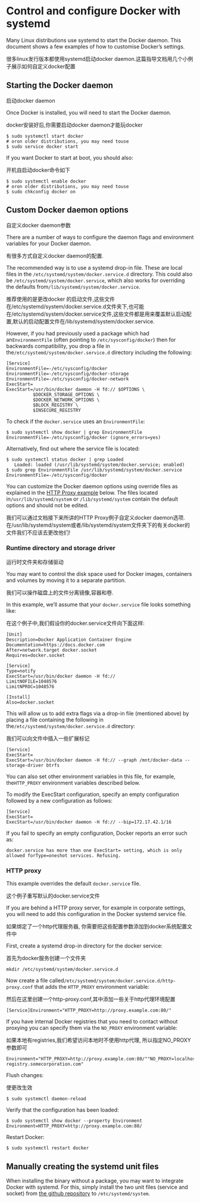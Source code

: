 # Control and configure Docker with systemd

Many Linux distributions use systemd to start the Docker daemon. This document shows a few examples of how to customise Docker’s settings.

很多linux发行版本都使用systemd启动docker daemon.这篇指导文档用几个小例子展示如何自定义docker配置

## Starting the Docker daemon

启动docker daemon

Once Docker is installed, you will need to start the Docker daemon.

docker安装好后,你需要启动docker daemon才能玩docker

    $ sudo systemctl start docker
    # oron older distributions, you may need touse
    $ sudo service docker start

If you want Docker to start at boot, you should also:

开机自启动docker命令如下

    $ sudo systemctl enable docker
    # oron older distributions, you may need touse
    $ sudo chkconfig docker on

## Custom Docker daemon options

自定义docker daemon参数

There are a number of ways to configure the daemon flags and environment variables for your Docker daemon.

有很多方式自定义docker daemon的配置.

The recommended way is to use a systemd drop-in file. These are local files in the `/etc/systemd/system/docker.service.d` directory. This could also be `/etc/systemd/system/docker.service`, which also works for overriding the defaults from`/lib/systemd/system/docker.service`.

推荐使用的是更改docker 的启动文件,这些文件在/etc/systemd/system/docker.service.d文件夹下,也可能在/etc/systemd/system/docker.service文件,这些文件都是用来覆盖默认启动配置,默认的启动配置文件在/lib/systemd/system/docker.service.

However, if you had previously used a package which had an`EnvironmentFile` (often pointing to `/etc/sysconfig/docker`) then for backwards compatibility, you drop a file in the`/etc/systemd/system/docker.service.d` directory including the following:

    [Service]
    EnvironmentFile=-/etc/sysconfig/docker
    EnvironmentFile=-/etc/sysconfig/docker-storage
    EnvironmentFile=-/etc/sysconfig/docker-network
    ExecStart=
    ExecStart=/usr/bin/docker daemon -H fd:// $OPTIONS \
              $DOCKER_STORAGE_OPTIONS \
              $DOCKER_NETWORK_OPTIONS \
              $BLOCK_REGISTRY \
              $INSECURE_REGISTRY
    

To check if the `docker.service` uses an `EnvironmentFile`:

    $ sudo systemctl show docker | grep EnvironmentFile
    EnvironmentFile=-/etc/sysconfig/docker (ignore_errors=yes)
    

Alternatively, find out where the service file is located:

    $ sudo systemctl status docker | grep Loaded
       Loaded: loaded (/usr/lib/systemd/system/docker.service; enabled)
    $ sudo grep EnvironmentFile /usr/lib/systemd/system/docker.service
    EnvironmentFile=-/etc/sysconfig/docker
    

You can customize the Docker daemon options using override files as explained in the [HTTP Proxy example](https://docs.docker.com/engine/articles/systemd/#http-proxy) below. The files located in`/usr/lib/systemd/system` or `/lib/systemd/system` contain the default options and should not be edited.

我们可以通过文档接下来所讲的HTTP Proxy例子自定义docker daemon选项.在/usr/lib/systemd/system或者/lib/systemd/system文件夹下的有关docker的文件我们不应该去更改他们!

### Runtime directory and storage driver

运行时文件夹和存储驱动

You may want to control the disk space used for Docker images, containers and volumes by moving it to a separate partition.

我们可以操作磁盘上的文件分离镜像,容器和卷.

In this example, we’ll assume that your `docker.service` file looks something like:

在这个例子中,我们假设你的docker.service文件向下面这样:

    [Unit]
    Description=Docker Application Container Engine
    Documentation=https://docs.docker.com
    After=network.target docker.socket
    Requires=docker.socket
    
    [Service]
    Type=notify
    ExecStart=/usr/bin/docker daemon -H fd://
    LimitNOFILE=1048576
    LimitNPROC=1048576
    
    [Install]
    Also=docker.socket
    

This will allow us to add extra flags via a drop-in file (mentioned above) by placing a file containing the following in the`/etc/systemd/system/docker.service.d` directory:

我们可以向文件中插入一些扩展标记

    [Service]
    ExecStart=
    ExecStart=/usr/bin/docker daemon -H fd:// --graph /mnt/docker-data --storage-driver btrfs
    

You can also set other environment variables in this file, for example, the`HTTP_PROXY` environment variables described below.

To modify the ExecStart configuration, specify an empty configuration followed by a new configuration as follows:

    [Service]
    ExecStart=
    ExecStart=/usr/bin/docker daemon -H fd:// --bip=172.17.42.1/16

If you fail to specify an empty configuration, Docker reports an error such as:

    docker.service has more than one ExecStart= setting, which is only allowed forType=oneshot services. Refusing.
    

### HTTP proxy

This example overrides the default `docker.service` file.

这个例子重写默认的docker.service文件

If you are behind a HTTP proxy server, for example in corporate settings, you will need to add this configuration in the Docker systemd service file.

如果绑定了一个http代理服务器, 你需要把这些配置参数添加到docker系统配置文件中

First, create a systemd drop-in directory for the docker service:

首先为docker服务创建一个文件夹

    mkdir /etc/systemd/system/docker.service.d

Now create a file called`/etc/systemd/system/docker.service.d/http-proxy.conf` that adds the `HTTP_PROXY` environment variable:

然后在这里创建一个http-proxy.conf,其中添加一些关于http代理环境配置

    [Service]Environment="HTTP_PROXY=http://proxy.example.com:80/"

If you have internal Docker registries that you need to contact without proxying you can specify them via the `NO_PROXY` environment variable:

如果本地有registries,我们希望访问本地时不使用http代理, 所以指定NO_PROXY参数即可

    Environment="HTTP_PROXY=http://proxy.example.com:80/""NO_PROXY=localhost,127.0.0.1,docker-registry.somecorporation.com"

Flush changes:

使更改生效

    $ sudo systemctl daemon-reload
    

Verify that the configuration has been loaded:

    $ sudo systemctl show docker --property Environment
    Environment=HTTP_PROXY=http://proxy.example.com:80/
    

Restart Docker:

    $ sudo systemctl restart docker
    

## Manually creating the systemd unit files

When installing the binary without a package, you may want to integrate Docker with systemd. For this, simply install the two unit files (service and socket) from [the github repository](https://github.com/docker/docker/tree/master/contrib/init/systemd) to `/etc/systemd/system`.